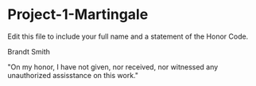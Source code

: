 # Project-1-Martingale
Edit this file to include your full name and a statement of the Honor Code.

Brandt Smith

"On my honor, I have not given, nor received, nor witnessed any unauthorized assisstance on this work."
